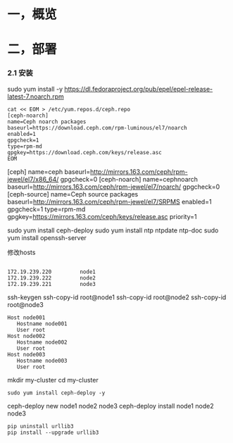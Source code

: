 # 一，概览

# 二，部署

### 2.1 安装


sudo yum install -y https://dl.fedoraproject.org/pub/epel/epel-release-latest-7.noarch.rpm


```
cat << EOM > /etc/yum.repos.d/ceph.repo
[ceph-noarch]
name=Ceph noarch packages
baseurl=https://download.ceph.com/rpm-luminous/el7/noarch
enabled=1
gpgcheck=1
type=rpm-md
gpgkey=https://download.ceph.com/keys/release.asc
EOM
```

[ceph]
name=ceph
baseurl=http://mirrors.163.com/ceph/rpm-jewel/el7/x86_64/
gpgcheck=0
[ceph-noarch]
name=cephnoarch
baseurl=http://mirrors.163.com/ceph/rpm-jewel/el7/noarch/
gpgcheck=0
[ceph-source]
name=Ceph source packages
baseurl=http://mirrors.163.com/ceph/rpm-jewel/el7/SRPMS
enabled=1
gpgcheck=1
type=rpm-md
gpgkey=https://mirrors.163.com/ceph/keys/release.asc
priority=1



sudo yum install ceph-deploy
sudo yum install ntp ntpdate ntp-doc
sudo yum install openssh-server

修改hosts
```shell

172.19.239.220         node1
172.19.239.222         node2
172.19.239.221         node3
```
ssh-keygen
ssh-copy-id root@node1
ssh-copy-id root@node2
ssh-copy-id root@node3


```
Host node001
   Hostname node001
   User root
Host node002
   Hostname node002
   User root
Host node003
   Hostname node003
   User root
```

mkdir my-cluster
cd my-cluster

```
sudo yum install ceph-deploy -y
```

ceph-deploy new node1 node2 node3
ceph-deploy install node1 node2 node3


```
pip uninstall urllib3
pip install --upgrade urllib3
